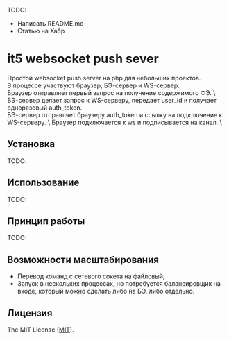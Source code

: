 TODO:

- Написать README.md
- Статью на Хабр

# it5 websocket push sever

Простой websocket push server на php для небольших проектов. \
В процессе участвуют браузер, БЭ-сервер и WS-сервер. \
Браузер отправляет первый запрос на получение содержимого ФЭ. \ 
БЭ-сервер делает запрос к WS-серверу, передает user_id и получает одноразовый auth_token. \
БЭ-сервер отправляет браузеру auth_token и ссылку на подключение к WS-серверу. \ 
Браузер подключается к ws и подписывается на канал. \

## Установка

TODO:

## Использование

TODO:

## Принцип работы

TODO:

## Возможности масштабирования
- Перевод команд с сетевого сокета на файловый;
- Запуск в нескольких процессах, но потребуется балансировщик на входе, который можно сделать либо на БЭ, либо отдельно.

## Лицензия

The MIT License ([MIT](https://github.com/dnoegel/php-xdg-base-dir/blob/master/LICENSE)).
